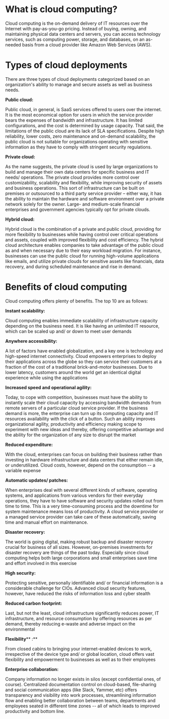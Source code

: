 # **What is cloud computing?**

Cloud computing is the on-demand delivery of IT resources over the Internet with pay-as-you-go pricing. Instead of buying, owning, and maintaining physical data centers and servers, you can access technology services, such as computing power, storage, and databases, on an as-needed basis from a cloud provider like Amazon Web Services (AWS).

# **Types of cloud deployments**

There are three types of cloud deployments categorized based on an organization&#39;s ability to manage and secure assets as well as business needs.

**Public cloud:**

Public cloud, in general, is SaaS services offered to users over the internet. It is the most economical option for users in which the service provider bears the expenses of bandwidth and infrastructure. It has limited configurations, and the cost is determined by usage capacity. That said, the limitations of the public cloud are its lack of SLA specifications. Despite high reliability, lower costs, zero maintenance and on-demand scalability, the public cloud is not suitable for organizations operating with sensitive information as they have to comply with stringent security regulations.

**Private cloud:**

As the name suggests, the private cloud is used by large organizations to build and manage their own data centers for specific business and IT needs/ operations. The private cloud provides more control over customizability, scalability and flexibility, while improving security of assets and business operations. This sort of infrastructure can be built on premises or outsourced to a third party service provider – either way, it has the ability to maintain the hardware and software environment over a private network solely for the owner. Large- and medium-scale financial enterprises and government agencies typically opt for private clouds.

**Hybrid cloud:**

Hybrid cloud is the combination of a private and public cloud, providing for more flexibility to businesses while having control over critical operations and assets, coupled with improved flexibility and cost efficiency. The hybrid cloud architecture enables companies to take advantage of the public cloud as and when necessary due to their easy workload migration. For instance, businesses can use the public cloud for running high-volume applications like emails, and utilize private clouds for sensitive assets like financials, data recovery, and during scheduled maintenance and rise in demand.

# **Benefits of cloud computing**

Cloud computing offers plenty of benefits. The top 10 are as follows:

 **Instant scalability:**

Cloud computing enables immediate scalability of infrastructure capacity depending on the business need. It is like having an unlimited IT resource, which can be scaled up and/ or down to meet user demands

 **Anywhere accessibility:**

A lot of factors have enabled globalization, and a key one is technology and high-speed internet connectivity. Cloud empowers enterprises to deploy their applications across the globe so they can service their customers at a fraction of the cost of a traditional brick-and-motor businesses. Due to lower latency, customers around the world get an identical digital experience while using the applications

 **Increased speed and operational agility:**

Today, to cope with competition, businesses must have the ability to instantly scale their cloud capacity by accessing bandwidth demands from remote servers of a particular cloud service provider. If the business demand is more, the enterprise can turn up its computing capacity and IT resources availability with the click of a button. Such an ability improves organizational agility, productivity and efficiency making scope to experiment with new ideas and thereby, offering competitive advantage and the ability for the organization of any size to disrupt the market

 **Reduced expenditure:**

With the cloud, enterprises can focus on building their business rather than investing in hardware infrastructure and data centers that either remain idle, or underutilized. Cloud costs, however, depend on the consumption -- a variable expense

 **Automatic updates/ patches:**

When enterprises deal with several different kinds of software, operating systems, and applications from various vendors for their everyday operations, they have to have software and security updates rolled out from time to time. This is a very time-consuming process and the downtime for system maintenance means loss of productivity. A cloud service provider or a managed service provider can take care of these automatically, saving time and manual effort on maintenance.

 **Disaster recovery:**

The world is going digital, making robust backup and disaster recovery crucial for business of all sizes. However, on-premises investments for disaster recovery are things of the past today. Especially since cloud computing helps both large corporations and small enterprises save time and effort involved in this exercise

 **High security:**

Protecting sensitive, personally identifiable and/ or financial information is a considerable challenge for CIOs. Advanced cloud security features, however, have reduced the risks of information loss and cyber stealth

 **Reduced carbon footprint:**

Last, but not the least, cloud infrastructure significantly reduces power, IT infrastructure, and resource consumption by offering resources as per demand, thereby reducing e-waste and adverse impact on the environmental

 **Flexibility**** :**

From closed cabins to bringing your internet-enabled devices to work, irrespective of the device type and/ or global location, cloud offers vast flexibility and empowerment to businesses as well as to their employees

 **Enterprise collaboration:**

Company information no longer exists in silos (except confidential ones, of course). Centralized documentation control on cloud-based, file-sharing and social communication apps (like Slack, Yammer, etc) offers transparency and visibility into work processes, streamlining information flow and enabling better collaboration between teams, departments and employees seated in different time zones -- all of which leads to improved productivity and bottom line.
